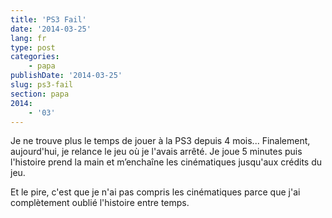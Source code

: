 ```yaml
---
title: 'PS3 Fail'
date: '2014-03-25'
lang: fr
type: post
categories:
    - papa
publishDate: '2014-03-25'
slug: ps3-fail
section: papa
2014:
    - '03'
---
```


Je ne trouve plus le temps de jouer à la PS3 depuis 4 mois... Finalement, aujourd'hui, je relance le jeu où je l'avais arrêté. Je joue 5 minutes puis l'histoire prend la main et m’enchaîne les cinématiques jusqu'aux crédits du jeu.

Et le pire, c'est que je n'ai pas compris les cinématiques parce que j'ai complètement oublié l'histoire entre temps.
